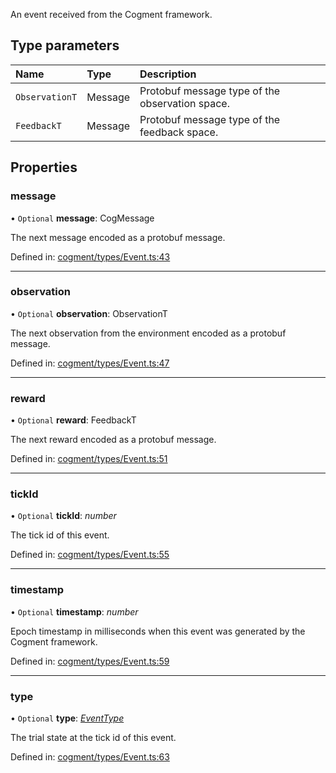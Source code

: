 An event received from the Cogment framework.

## Type parameters

Name | Type | Description |
:------ | :------ | :------ |
`ObservationT` | Message | Protobuf message type of the observation space.   |
`FeedbackT` | Message | Protobuf message type of the feedback space.    |

## Properties

### message

• `Optional` **message**: CogMessage

The next message encoded as a protobuf message.

Defined in: [cogment/types/Event.ts:43](https://github.com/cogment/cogment-js-sdk/blob/main/src/cogment/types/Event.ts#L43)

___

### observation

• `Optional` **observation**: ObservationT

The next observation from the environment encoded as a protobuf message.

Defined in: [cogment/types/Event.ts:47](https://github.com/cogment/cogment-js-sdk/blob/main/src/cogment/types/Event.ts#L47)

___

### reward

• `Optional` **reward**: FeedbackT

The next reward encoded as a protobuf message.

Defined in: [cogment/types/Event.ts:51](https://github.com/cogment/cogment-js-sdk/blob/main/src/cogment/types/Event.ts#L51)

___

### tickId

• `Optional` **tickId**: *number*

The tick id of this event.

Defined in: [cogment/types/Event.ts:55](https://github.com/cogment/cogment-js-sdk/blob/main/src/cogment/types/Event.ts#L55)

___

### timestamp

• `Optional` **timestamp**: *number*

Epoch timestamp in milliseconds when this event was generated by the Cogment framework.

Defined in: [cogment/types/Event.ts:59](https://github.com/cogment/cogment-js-sdk/blob/main/src/cogment/types/Event.ts#L59)

___

### type

• `Optional` **type**: [*EventType*](../enums/eventtype.md)

The trial state at the tick id of this event.

Defined in: [cogment/types/Event.ts:63](https://github.com/cogment/cogment-js-sdk/blob/main/src/cogment/types/Event.ts#L63)

